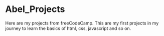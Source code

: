 # Abel_Projects
Here are my projects from freeCodeCamp. This are my first projects in my journey to learn the basics of html, css, javascript and so on.
